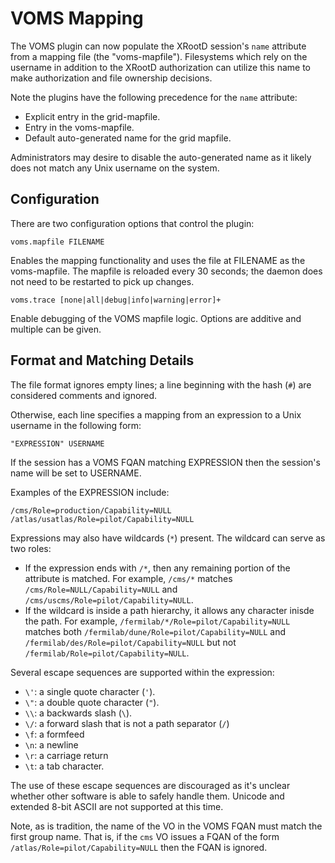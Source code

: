
VOMS Mapping
============

The VOMS plugin can now populate the XRootD session's `name` attribute from a
mapping file (the "voms-mapfile").  Filesystems which rely on the username
in addition to the XRootD authorization can utilize this name to make authorization
and file ownership decisions.

Note the plugins have the following precedence for the `name` attribute:

- Explicit entry in the grid-mapfile.
- Entry in the voms-mapfile.
- Default auto-generated name for the grid mapfile.

Administrators may desire to disable the auto-generated name as it likely does
not match any Unix username on the system.

Configuration
-------------

There are two configuration options that control the plugin:

```
voms.mapfile FILENAME
```

Enables the mapping functionality and uses the file at FILENAME as the voms-mapfile.
The mapfile is reloaded every 30 seconds; the daemon does not need to be restarted
to pick up changes.

```
voms.trace [none|all|debug|info|warning|error]+
```

Enable debugging of the VOMS mapfile logic.  Options are additive and multiple can be
given.

Format and Matching Details
---------------------------

The file format ignores empty lines; a line beginning with the hash (`#`) are considered
comments and ignored.

Otherwise, each line specifies a mapping from an expression to a Unix username in the
following form:

```
"EXPRESSION" USERNAME
```

If the session has a VOMS FQAN matching EXPRESSION then the session's name will be set
to USERNAME.

Examples of the EXPRESSION include:

```
/cms/Role=production/Capability=NULL
/atlas/usatlas/Role=pilot/Capability=NULL
```

Expressions may also have wildcards (`*`) present.  The wildcard can serve as
two roles:

- If the expression ends with `/*`, then any remaining portion of the attribute
  is matched.  For example, `/cms/*` matches `/cms/Role=NULL/Capability=NULL` and
  `/cms/uscms/Role=pilot/Capability=NULL`.
- If the wildcard is inside a path hierarchy, it allows any character inisde the
  path.  For example, `/fermilab/*/Role=pilot/Capability=NULL` matches both
  `/fermilab/dune/Role=pilot/Capability=NULL` and `/fermilab/des/Role=pilot/Capability=NULL`
  but not `/fermilab/Role=pilot/Capability=NULL`.

Several escape sequences are supported within the expression:

- `\'`: a single quote character (`'`).
- `\"`: a double quote character (`"`).
- `\\`: a backwards slash (`\`).
- `\/`: a forward slash that is not a path separator (`/`)
- `\f`: a formfeed
- `\n`: a newline
- `\r`: a carriage return
- `\t`: a tab character.

The use of these escape sequences are discouraged as it's unclear whether other software
is able to safely handle them.  Unicode and extended 8-bit ASCII are not supported at this
time.

Note, as is tradition, the name of the VO in the VOMS FQAN must match the first group name.
That is, if the `cms` VO issues a FQAN of the form `/atlas/Role=pilot/Capability=NULL` then
the FQAN is ignored.

